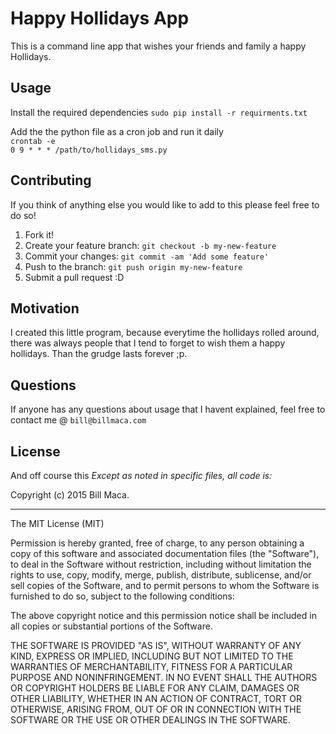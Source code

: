 # Happy Hollidays App

This is a command line app that wishes your friends and family a happy Hollidays. 

## Usage

Install the required dependencies
`sudo pip install -r requirments.txt`

Add the the python file as a cron job and run it daily <br/>
`crontab -e`  <br/> `0 9 * * * /path/to/hollidays_sms.py`

## Contributing
If you think of anything else you would like to add to this please feel free to do so!

1. Fork it!
2. Create your feature branch: `git checkout -b my-new-feature`
3. Commit your changes: `git commit -am 'Add some feature'`
4. Push to the branch: `git push origin my-new-feature`
5. Submit a pull request :D

## Motivation

I created this little program, because everytime the hollidays rolled around, there was always people that I tend to forget to wish them a happy hollidays. 
Than the grudge lasts forever ;p. 

## Questions

If anyone has any questions about usage that I havent explained, feel free to contact me @ `bill@billmaca.com`

## License
And off course this
*Except as noted in specific files, all code is:*

Copyright (c) 2015 Bill Maca.

<hr />

The MIT License (MIT)

Permission is hereby granted, free of charge, to any person obtaining a copy
of this software and associated documentation files (the "Software"), to deal
in the Software without restriction, including without limitation the rights
to use, copy, modify, merge, publish, distribute, sublicense, and/or sell
copies of the Software, and to permit persons to whom the Software is
furnished to do so, subject to the following conditions:

The above copyright notice and this permission notice shall be included in all
copies or substantial portions of the Software.

THE SOFTWARE IS PROVIDED "AS IS", WITHOUT WARRANTY OF ANY KIND, EXPRESS OR
IMPLIED, INCLUDING BUT NOT LIMITED TO THE WARRANTIES OF MERCHANTABILITY,
FITNESS FOR A PARTICULAR PURPOSE AND NONINFRINGEMENT. IN NO EVENT SHALL THE
AUTHORS OR COPYRIGHT HOLDERS BE LIABLE FOR ANY CLAIM, DAMAGES OR OTHER
LIABILITY, WHETHER IN AN ACTION OF CONTRACT, TORT OR OTHERWISE, ARISING FROM,
OUT OF OR IN CONNECTION WITH THE SOFTWARE OR THE USE OR OTHER DEALINGS IN THE
SOFTWARE.
